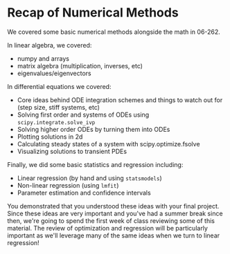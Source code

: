 # Recap of Numerical Methods

We covered some basic numerical methods alongside the math in 06-262. 

In linear algebra, we covered:
* numpy and arrays
* matrix algebra (multiplication, inverses, etc)
* eigenvalues/eigenvectors

In differential equations we covered:
* Core ideas behind ODE integration schemes and things to watch out for (step size, stiff systems, etc)
* Solving first order and systems of ODEs using `scipy.integrate.solve_ivp`
* Solving higher order ODEs by turning them into ODEs
* Plotting solutions in 2d
* Calculating steady states of a system with scipy.optimize.fsolve
* Visualizing solutions to transient PDEs

Finally, we did some basic statistics and regression including:
* Linear regression (by hand and using `statsmodels`)
* Non-linear regression (using `lmfit`)
* Parameter estimation and confidence intervals

You demonstrated that you understood these ideas with your final project. Since these ideas are very important and you've had a summer break since then, we're going to spend the first week of class reviewing some of this material. The review of optimization and regression will be particularly important as we'll leverage many of the same ideas when we turn to linear regression!
